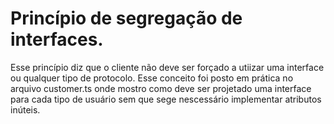 # Princípio de segregação de interfaces.
Esse princípio diz que o cliente não deve ser forçado a utiizar uma interface ou
qualquer tipo de protocolo.
Esse conceito foi posto em prática no arquivo customer.ts onde mostro como deve ser projetado uma interface para cada tipo de usuário sem que sege nescessário implementar atributos inúteis.
